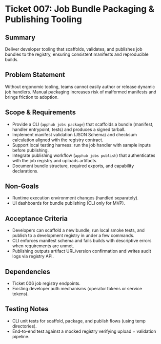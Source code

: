 # Ticket 007: Job Bundle Packaging & Publishing Tooling

## Summary
Deliver developer tooling that scaffolds, validates, and publishes job bundles to the registry, ensuring consistent manifests and reproducible builds.

## Problem Statement
Without ergonomic tooling, teams cannot easily author or release dynamic job handlers. Manual packaging increases risk of malformed manifests and brings friction to adoption.

## Scope & Requirements
- Provide a CLI (`apphub jobs package`) that scaffolds a bundle (manifest, handler entrypoint, tests) and produces a signed tarball.
- Implement manifest validation (JSON Schema) and checksum calculation aligned with the registry contract.
- Support local testing harness: run the job handler with sample inputs before publishing.
- Integrate publishing workflow (`apphub jobs publish`) that authenticates with the job registry and uploads artifacts.
- Document bundle structure, required exports, and capability declarations.

## Non-Goals
- Runtime execution environment changes (handled separately).
- UI dashboards for bundle publishing (CLI only for MVP).

## Acceptance Criteria
- Developers can scaffold a new bundle, run local smoke tests, and publish to a development registry in under a few commands.
- CLI enforces manifest schema and fails builds with descriptive errors when requirements are unmet.
- Publishing outputs artifact URL/version confirmation and writes audit logs via registry API.

## Dependencies
- Ticket 006 job registry endpoints.
- Existing developer auth mechanisms (operator tokens or service tokens).

## Testing Notes
- CLI unit tests for scaffold, package, and publish flows (using temp directories).
- End-to-end test against a mocked registry verifying upload + validation pipeline.
